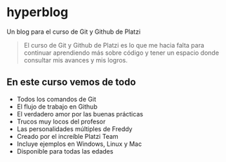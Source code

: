# hyperblog 
Un blog para el curso de Git y Github de Platzi
> El curso de Git y Github de Platzi es lo que me hacia falta para continuar aprendiendo más sobre código y tener un espacio donde consultar mis avances y mis logros.
## En este curso vemos de todo 
- Todos los comandos de Git
- El flujo de trabajo en Github
- El verdadero amor por las buenas prácticas
- Trucos muy locos del profesor
- Las personalidades múltiples de Freddy
- Creado por el increíble Platzi Team
- Incluye ejemplos en Windows, Linux y Mac
- Disponible para todas las edades
